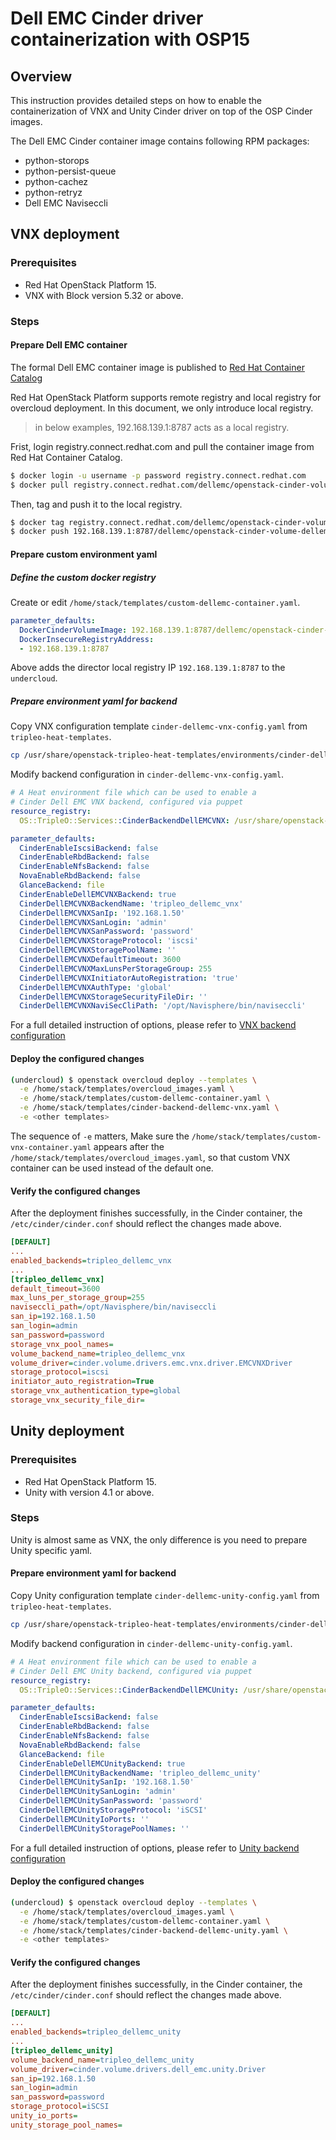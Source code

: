 # Dell EMC Cinder driver containerization with OSP15

## Overview

This instruction provides detailed steps on how to enable the containerization of VNX and Unity Cinder driver on top of the OSP Cinder images.

The Dell EMC Cinder container image contains following RPM packages:

- python-storops
- python-persist-queue
- python-cachez
- python-retryz
- Dell EMC Naviseccli

## VNX deployment

### Prerequisites

- Red Hat OpenStack Platform 15.
- VNX with Block version 5.32 or above.

### Steps

#### Prepare Dell EMC container

The formal Dell EMC container image is published to [Red Hat Container Catalog](https://access.redhat.com/containers/)

Red Hat OpenStack Platform supports remote registry and local registry for overcloud deployment. In this document, we only introduce local registry.

> in below examples, 192.168.139.1:8787 acts as a local registry.

Frist, login registry.connect.redhat.com and pull the container image from Red Hat Container Catalog.

```bash
$ docker login -u username -p password registry.connect.redhat.com
$ docker pull registry.connect.redhat.com/dellemc/openstack-cinder-volume-dellemc
```

Then, tag and push it to the local registry.

```bash
$ docker tag registry.connect.redhat.com/dellemc/openstack-cinder-volume-dellemc 192.168.139.1:8787/dellemc/openstack-cinder-volume-dellemc
$ docker push 192.168.139.1:8787/dellemc/openstack-cinder-volume-dellemc
```

#### Prepare custom environment yaml

##### Define the custom docker registry

Create or edit `/home/stack/templates/custom-dellemc-container.yaml`.

```yaml
parameter_defaults:
  DockerCinderVolumeImage: 192.168.139.1:8787/dellemc/openstack-cinder-volume-dellemc
  DockerInsecureRegistryAddress:
  - 192.168.139.1:8787
```

Above adds the director local registry IP `192.168.139.1:8787` to the `undercloud`.

##### Prepare environment yaml for backend

Copy VNX configuration template `cinder-dellemc-vnx-config.yaml` from `tripleo-heat-templates`.

```bash
cp /usr/share/openstack-tripleo-heat-templates/environments/cinder-dellemc-vnx-config.yaml /home/stack/templates/
```

Modify backend configuration in `cinder-dellemc-vnx-config.yaml`.

```yaml
# A Heat environment file which can be used to enable a
# Cinder Dell EMC VNX backend, configured via puppet
resource_registry:
  OS::TripleO::Services::CinderBackendDellEMCVNX: /usr/share/openstack-tripleo-heat-templates/puppet/services/cinder-backend-dellemc-vnx.yaml

parameter_defaults:
  CinderEnableIscsiBackend: false
  CinderEnableRbdBackend: false
  CinderEnableNfsBackend: false
  NovaEnableRbdBackend: false
  GlanceBackend: file
  CinderEnableDellEMCVNXBackend: true
  CinderDellEMCVNXBackendName: 'tripleo_dellemc_vnx'
  CinderDellEMCVNXSanIp: '192.168.1.50'
  CinderDellEMCVNXSanLogin: 'admin'
  CinderDellEMCVNXSanPassword: 'password'
  CinderDellEMCVNXStorageProtocol: 'iscsi'
  CinderDellEMCVNXStoragePoolName: ''
  CinderDellEMCVNXDefaultTimeout: 3600
  CinderDellEMCVNXMaxLunsPerStorageGroup: 255
  CinderDellEMCVNXInitiatorAutoRegistration: 'true'
  CinderDellEMCVNXAuthType: 'global'
  CinderDellEMCVNXStorageSecurityFileDir: ''
  CinderDellEMCVNXNaviSecCliPath: '/opt/Navisphere/bin/naviseccli'
```

For a full detailed instruction of options, please refer to [VNX backend configuration](https://docs.openstack.org/cinder/latest/configuration/block-storage/drivers/dell-emc-vnx-driver.html)

#### Deploy the configured changes

```bash
(undercloud) $ openstack overcloud deploy --templates \
  -e /home/stack/templates/overcloud_images.yaml \
  -e /home/stack/templates/custom-dellemc-container.yaml \
  -e /home/stack/templates/cinder-backend-dellemc-vnx.yaml \
  -e <other templates>
```

The sequence of `-e` matters, Make sure the `/home/stack/templates/custom-vnx-container.yaml` appears after the `/home/stack/templates/overcloud_images.yaml`, so that custom VNX container can be used instead of the default one.

#### Verify the configured changes

After the deployment finishes successfully, in the Cinder container, the `/etc/cinder/cinder.conf` should reflect the changes made above.

```ini
[DEFAULT]
...
enabled_backends=tripleo_dellemc_vnx
...
[tripleo_dellemc_vnx]
default_timeout=3600
max_luns_per_storage_group=255
naviseccli_path=/opt/Navisphere/bin/naviseccli
san_ip=192.168.1.50
san_login=admin
san_password=password
storage_vnx_pool_names=
volume_backend_name=tripleo_dellemc_vnx
volume_driver=cinder.volume.drivers.emc.vnx.driver.EMCVNXDriver
storage_protocol=iscsi
initiator_auto_registration=True
storage_vnx_authentication_type=global
storage_vnx_security_file_dir=
```

## Unity deployment

### Prerequisites

- Red Hat OpenStack Platform 15.
- Unity with version 4.1 or above.

### Steps

Unity is almost same as VNX, the only difference is you need to prepare Unity specific yaml.

#### Prepare environment yaml for backend

Copy Unity configuration template `cinder-dellemc-unity-config.yaml` from `tripleo-heat-templates`.

```bash
cp /usr/share/openstack-tripleo-heat-templates/environments/cinder-dellemc-unity-config.yaml /home/stack/templates/
```

Modify backend configuration in `cinder-dellemc-unity-config.yaml`.

```yaml
# A Heat environment file which can be used to enable a
# Cinder Dell EMC Unity backend, configured via puppet
resource_registry:
  OS::TripleO::Services::CinderBackendDellEMCUnity: /usr/share/openstack-tripleo-heat-templates/puppet/services/cinder-backend-dellemc-unity.yaml

parameter_defaults:
  CinderEnableIscsiBackend: false
  CinderEnableRbdBackend: false
  CinderEnableNfsBackend: false
  NovaEnableRbdBackend: false
  GlanceBackend: file
  CinderEnableDellEMCUnityBackend: true
  CinderDellEMCUnityBackendName: 'tripleo_dellemc_unity'
  CinderDellEMCUnitySanIp: '192.168.1.50'
  CinderDellEMCUnitySanLogin: 'admin'
  CinderDellEMCUnitySanPassword: 'password'
  CinderDellEMCUnityStorageProtocol: 'iSCSI'
  CinderDellEMCUnityIoPorts: ''
  CinderDellEMCUnityStoragePoolNames: ''
```

For a full detailed instruction of options, please refer to [Unity backend configuration](https://docs.openstack.org/cinder/latest/configuration/block-storage/drivers/dell-emc-unity-driver.html)

#### Deploy the configured changes

```bash
(undercloud) $ openstack overcloud deploy --templates \
  -e /home/stack/templates/overcloud_images.yaml \
  -e /home/stack/templates/custom-dellemc-container.yaml \
  -e /home/stack/templates/cinder-backend-dellemc-unity.yaml \
  -e <other templates>
```

#### Verify the configured changes

After the deployment finishes successfully, in the Cinder container, the `/etc/cinder/cinder.conf` should reflect the changes made above.

```ini
[DEFAULT]
...
enabled_backends=tripleo_dellemc_unity
...
[tripleo_dellemc_unity]
volume_backend_name=tripleo_dellemc_unity
volume_driver=cinder.volume.drivers.dell_emc.unity.Driver
san_ip=192.168.1.50
san_login=admin
san_password=password
storage_protocol=iSCSI
unity_io_ports=
unity_storage_pool_names=
```
